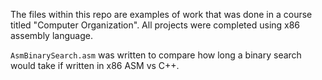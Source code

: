 The files within this repo are examples of work that was done in a course titled "Computer Organization". All projects were completed using x86 assembly language. 

`AsmBinarySearch.asm` was written to compare how long a binary search would take if written in x86 ASM vs C++. 
